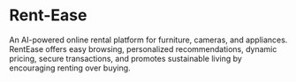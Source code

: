 # Rent-Ease
An AI-powered online rental platform for furniture, cameras, and appliances. RentEase offers easy browsing, personalized recommendations, dynamic pricing, secure transactions, and promotes sustainable living by encouraging renting over buying.
